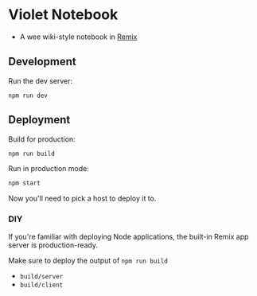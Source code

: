 # Violet Notebook

- A wee wiki-style notebook in [Remix](https://remix.run/)

## Development

Run the dev server:

```shellscript
npm run dev
```

## Deployment

Build for production:

```sh
npm run build
```

Run in production mode:

```sh
npm start
```

Now you'll need to pick a host to deploy it to.

### DIY

If you're familiar with deploying Node applications, the built-in Remix app server is production-ready.

Make sure to deploy the output of `npm run build`

- `build/server`
- `build/client`
